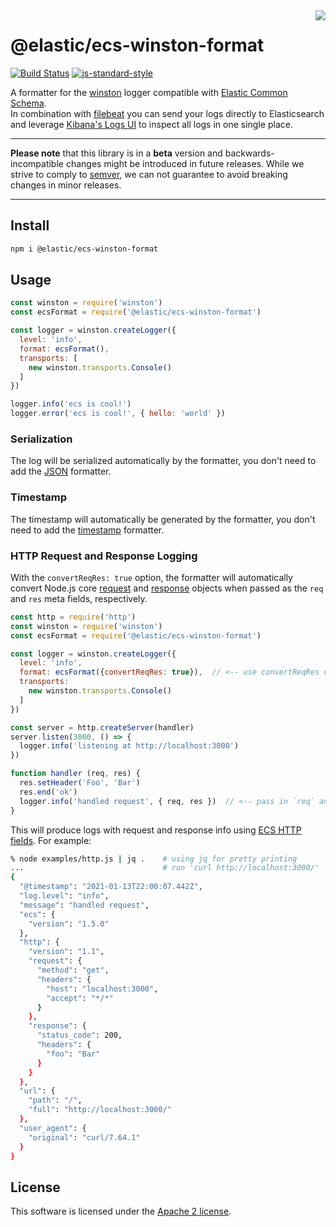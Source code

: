 <img align="right" width="auto" height="auto" src="https://www.elastic.co/static-res/images/elastic-logo-200.png">

# @elastic/ecs-winston-format

[![Build Status](https://apm-ci.elastic.co/buildStatus/icon?job=apm-agent-nodejs%2Fecs-logging-js-mbp%2Fmaster)](https://apm-ci.elastic.co/job/apm-agent-nodejs/job/ecs-logging-js-mbp/job/master/)  [![js-standard-style](https://img.shields.io/badge/code%20style-standard-brightgreen.svg?style=flat)](http://standardjs.com/)

A formatter for the [winston](https://www.npmjs.com/package/winston) logger compatible with [Elastic Common Schema](https://www.elastic.co/guide/en/ecs/current/index.html).<br/>
In combination with [filebeat](https://www.elastic.co/products/beats/filebeat) you can send your logs directly to Elasticsearch and leverage [Kibana's Logs UI](https://www.elastic.co/guide/en/infrastructure/guide/current/logs-ui-overview.html) to inspect all logs in one single place.

---

**Please note** that this library is in a **beta** version and backwards-incompatible changes might be introduced in future releases. While we strive to comply to [semver](https://semver.org/), we can not guarantee to avoid breaking changes in minor releases.

---

## Install
```sh
npm i @elastic/ecs-winston-format
```

## Usage
```js
const winston = require('winston')
const ecsFormat = require('@elastic/ecs-winston-format')

const logger = winston.createLogger({
  level: 'info',
  format: ecsFormat(),
  transports: [
    new winston.transports.Console()
  ]
})

logger.info('ecs is cool!')
logger.error('ecs is cool!', { hello: 'world' })
```

### Serialization

The log will be serialized automatically by the formatter, you don't need to add the [JSON](https://github.com/winstonjs/logform#json) formatter.

### Timestamp
The timestamp will automatically be generated by the formatter, you don't need to add the [timestamp](https://github.com/winstonjs/logform#timestamp) formatter.


### HTTP Request and Response Logging

With the `convertReqRes: true` option, the formatter will automatically
convert Node.js core [request](https://nodejs.org/api/http.html#http_class_http_incomingmessage)
and [response](https://nodejs.org/api/http.html#http_class_http_serverresponse)
objects when passed as the `req` and `res` meta fields, respectively.

```js
const http = require('http')
const winston = require('winston')
const ecsFormat = require('@elastic/ecs-winston-format')

const logger = winston.createLogger({
  level: 'info',
  format: ecsFormat({convertReqRes: true}),  // <-- use convertReqRes option
  transports:
    new winston.transports.Console()
  ]
})

const server = http.createServer(handler)
server.listen(3000, () => {
  logger.info('listening at http://localhost:3000')
})

function handler (req, res) {
  res.setHeader('Foo', 'Bar')
  res.end('ok')
  logger.info('handled request', { req, res })  // <-- pass in `req` and/or `res`
}
```

This will produce logs with request and response info using
[ECS HTTP fields](https://www.elastic.co/guide/en/ecs/current/ecs-http.html).
For example:

```sh
% node examples/http.js | jq .    # using jq for pretty printing
...                               # run 'curl http://localhost:3000/'
{
  "@timestamp": "2021-01-13T22:00:07.442Z",
  "log.level": "info",
  "message": "handled request",
  "ecs": {
    "version": "1.5.0"
  },
  "http": {
    "version": "1.1",
    "request": {
      "method": "get",
      "headers": {
        "host": "localhost:3000",
        "accept": "*/*"
      }
    },
    "response": {
      "status_code": 200,
      "headers": {
        "foo": "Bar"
      }
    }
  },
  "url": {
    "path": "/",
    "full": "http://localhost:3000/"
  },
  "user_agent": {
    "original": "curl/7.64.1"
  }
}
```


## License

This software is licensed under the [Apache 2 license](./LICENSE).
